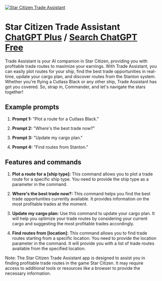 
[![Star Citizen Trade Assistant](https://files.oaiusercontent.com/file-aN60NdurVco1U67TgKBlv3Kv?se=2123-10-17T12%3A21%3A15Z&sp=r&sv=2021-08-06&sr=b&rscc=max-age%3D31536000%2C%20immutable&rscd=attachment%3B%20filename%3DOIG.jpg&sig=zI06XLU3nghWp8FjK11O%2BtS1Ye8ZAh4HhShpXCnc%2BbA%3D)](https://chat.openai.com/g/g-PzyekkeIm-star-citizen-trade-assistant)

# Star Citizen Trade Assistant [ChatGPT Plus](https://chat.openai.com/g/g-PzyekkeIm-star-citizen-trade-assistant) / [Search ChatGPT Free](https://gptcall.net/index.html#/?search=Star%20Citizen%20Trade%20Assistant)

Trade Assistant is your AI companion in Star Citizen, providing you with profitable trade routes to maximize your earnings. With Trade Assistant, you can easily plot routes for your ship, find the best trade opportunities in real-time, update your cargo plan, and discover routes from the Stanton system. Whether you're flying a Cutlass Black or any other ship, Trade Assistant has got you covered. So, strap in, Commander, and let's navigate the stars together!

## Example prompts

1. **Prompt 1:** "Plot a route for a Cutlass Black."

2. **Prompt 2:** "Where's the best trade now?"

3. **Prompt 3:** "Update my cargo plan."

4. **Prompt 4:** "Find routes from Stanton."

## Features and commands

1. **Plot a route for a [ship type]:** This command allows you to plot a trade route for a specific ship type. You need to provide the ship type as a parameter in the command.

2. **Where's the best trade now?:** This command helps you find the best trade opportunities currently available. It provides information on the most profitable trades at the moment.

3. **Update my cargo plan:** Use this command to update your cargo plan. It will help you optimize your trade routes by considering your current cargo and suggesting the most profitable trades accordingly.

4. **Find routes from [location]:** This command allows you to find trade routes starting from a specific location. You need to provide the location parameter in the command. It will provide you with a list of trade routes available from the specified location.

Note: The Star Citizen Trade Assistant app is designed to assist you in finding profitable trade routes in the game Star Citizen. It may require access to additional tools or resources like a browser to provide the necessary information.


